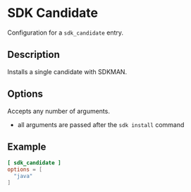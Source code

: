 # SDK Candidate

Configuration for a `sdk_candidate` entry.

## Description

Installs a single candidate with SDKMAN.

## Options

Accepts any number of arguments.
- all arguments are passed after the `sdk install` command

## Example

```toml
[ sdk_candidate ]
options = [
  "java"
]
```
